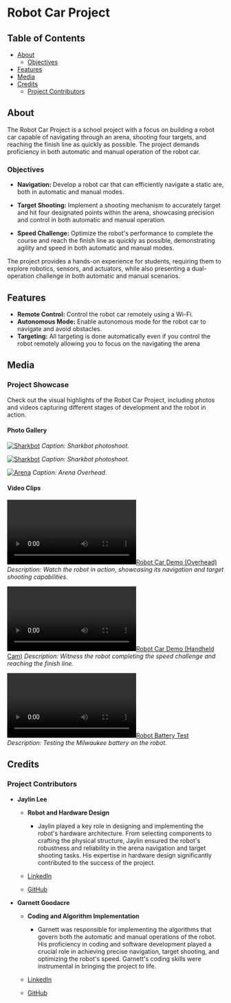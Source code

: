 # Robot Car Project

## Table of Contents

- [About](#about)
  - [Objectives](#objectives)
- [Features](#features)
- [Media](#media)
- [Credits](#credits)
  - [Project Contributors](#project-contributors)

## About

The Robot Car Project is a school project with a focus on building a robot car capable of navigating through an arena, shooting four targets, and reaching the finish line as quickly as possible. The project demands proficiency in both automatic and manual operation of the robot car.

### Objectives

- **Navigation:** Develop a robot car that can efficiently navigate a static are, both in automatic and manual modes.
  
- **Target Shooting:** Implement a shooting mechanism to accurately target and hit four designated points within the arena, showcasing precision and control in both automatic and manual operation.

- **Speed Challenge:** Optimize the robot's performance to complete the course and reach the finish line as quickly as possible, demonstrating agility and speed in both automatic and manual modes.

The project provides a hands-on experience for students, requiring them to explore robotics, sensors, and actuators, while also presenting a dual-operation challenge in both automatic and manual scenarios.

## Features

- **Remote Control:** Control the robot car remotely using a Wi-Fi.
- **Autonomous Mode:** Enable autonomous mode for the robot car to navigate and avoid obstacles.
- **Targeting:** All targeting is done automatically even if you control the robot remotely allowing you to focus on the navigating the arena

## Media

### Project Showcase

Check out the visual highlights of the Robot Car Project, including photos and videos capturing different stages of development and the robot in action.

#### Photo Gallery

[![Sharkbot](/media/IMG_3102.jpg)](https://1drv.ms/i/s!AqbJ3E8NwNG8vVRYfmreN9-9qgDq?e=Xr6MNJ)
*Caption: Sharkbot photoshoot.*

[![Sharkbot](/media/IMG_3103.jpg)]([link_to_image2](https://1drv.ms/i/s!AqbJ3E8NwNG8vVA7pNrV1zc36YK5?e=bJNA1Z))
*Caption: Sharkbot photoshoot.*

[![Arena](/media/vlcsnap-2024-01-18-11h34m26s510.png)](https://1drv.ms/i/s!AqbJ3E8NwNG8vVf7Ia8YBvtjyODv?e=fc43UO)
*Caption: Arena Overhead.*

#### Video Clips

[![Robot Car Demo (Overhead)](/media/Lee-Goodacre_20sec.mp4)](https://1drv.ms/v/s!AqbJ3E8NwNG8vVb-cI-LP7EhfGZh?e=NhRrBk)
*Description: Watch the robot in action, showcasing its navigation and target shooting capabilities.*

[![Robot Car Demo (Handheld Cam)](/media/PXL_20230519_164740561.TS.mp4)](https://1drv.ms/v/s!AqbJ3E8NwNG8vVU9SWCSlmvRkDJ5?e=xePGDk)
*Description: Witness the robot completing the speed challenge and reaching the finish line.*

[![Robot Battery Test](/media/IMG_2074.mov)](https://1drv.ms/v/s!AqbJ3E8NwNG8vVHaoWyEJy8TjnTX?e=JHD1b9)
*Description: Testing the Milwaukee battery on the robot.*

## Credits

### Project Contributors
- **Jaylin Lee**
  - **Robot and Hardware Design**
    - Jaylin played a key role in designing and implementing the robot's hardware architecture. From selecting components to crafting the physical structure, Jaylin ensured the robot's robustness and reliability in the arena navigation and target shooting tasks. His expertise in hardware design significantly contributed to the success of the project.

  - [LinkedIn](https://www.linkedin.com/in/jaylin-lee/)
  - [GitHub](https://github.com/jaylin-lee)

- **Garnett Goodacre**
  - **Coding and Algorithm Implementation**
    - Garnett was responsible for implementing the algorithms that govern both the automatic and manual operations of the robot. His proficiency in coding and software development played a crucial role in achieving precise navigation, target shooting, and optimizing the robot's speed. Garnett's coding skills were instrumental in bringing the project to life.

  - [LinkedIn](www.linkedin.com/in/ggoodacre)
  - [GitHub](https://github.com/GGoodacre)
